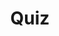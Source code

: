 ---
title: "Quiz"
passing_percentage: 70
layout: "test"
type: "test"
questions:
  - id: "q1"
    text: "What type of chart is used to deploy Redis in this tutorial?"
    type: "single-answer"
    marks: 2
    options:
      - id: "a"
        text: "Docker Compose"
      - id: "b"
        text: "Helm Chart"
        is_correct: true
      - id: "c"
        text: "YAML Manifest"
  - id: "q2"
    text: "Which namespaces should be selected in the filter to view both Dapr and Redis resources? (Select all that apply)"
    type: "multi-answer"
    marks: 2
    options:
      - id: "a"
        text: "dapr-system"
        is_correct: true
      - id: "b"
        text: "default"
        is_correct: true
      - id: "c"
        text: "kube-system"
  - id: "q3"
    text: "What component will be deployed next after Redis to manage the Redis state store?"
    type: "short_answer" 
    marks: 2
    correct_answer: "Dapr state store component" 
---